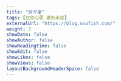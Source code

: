 ```yaml
---
title: "紗夕里"
tags: [在你心里 直到永远]
externalUrl: "https://blog.ovofish.com/"
weight: 3
showDate: false
showAuthor: false
showReadingTime: false
showEdit: false
showLikes: false
showViews: false
layoutBackgroundHeaderSpace: false
---
```

